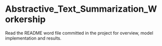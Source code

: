 # Abstractive_Text_Summarization_Workership

Read the README word file committed in the project for overview, model implementation and results.
